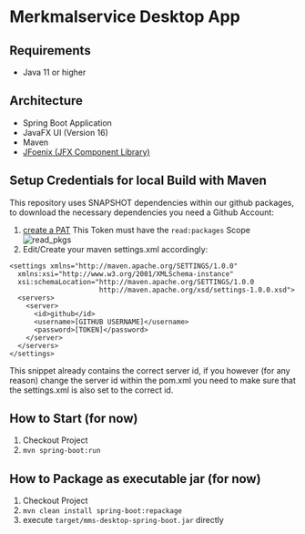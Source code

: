 # Merkmalservice Desktop App

## Requirements
- Java 11 or higher

## Architecture
- Spring Boot Application
- JavaFX UI (Version 16)
- Maven
- [JFoenix (JFX Component Library)](http://www.jfoenix.com/) 

## Setup Credentials for local Build with Maven
This repository uses SNAPSHOT dependencies within our github packages, to download the necessary dependencies you need a Github Account:
1. [create a PAT]( https://docs.github.com/en/github/authenticating-to-github/keeping-your-account-and-data-secure/creating-a-personal-access-token#creating-a-token)
This Token must have the `read:packages` Scope
![read_pkgs](https://user-images.githubusercontent.com/8503486/122915213-ce350d00-d35b-11eb-98e4-2273a0e0a6ad.PNG)
2. Edit/Create your maven settings.xml accordingly:
```
<settings xmlns="http://maven.apache.org/SETTINGS/1.0.0"
  xmlns:xsi="http://www.w3.org/2001/XMLSchema-instance"
  xsi:schemaLocation="http://maven.apache.org/SETTINGS/1.0.0
                      http://maven.apache.org/xsd/settings-1.0.0.xsd">
  <servers>
    <server>
      <id>github</id>
      <username>[GITHUB USERNAME]</username>
      <password>[TOKEN]</password>
    </server>
  </servers>
</settings>
```
This snippet already contains the correct server id, if you however (for any reason) change the server id within the pom.xml you need to make sure that the settings.xml is also set to the correct id.

## How to Start (for now)
1. Checkout Project
2. `mvn spring-boot:run`

## How to Package as executable jar (for now)
1. Checkout Project
3. `mvn clean install spring-boot:repackage`
4. execute `target/mms-desktop-spring-boot.jar` directly
